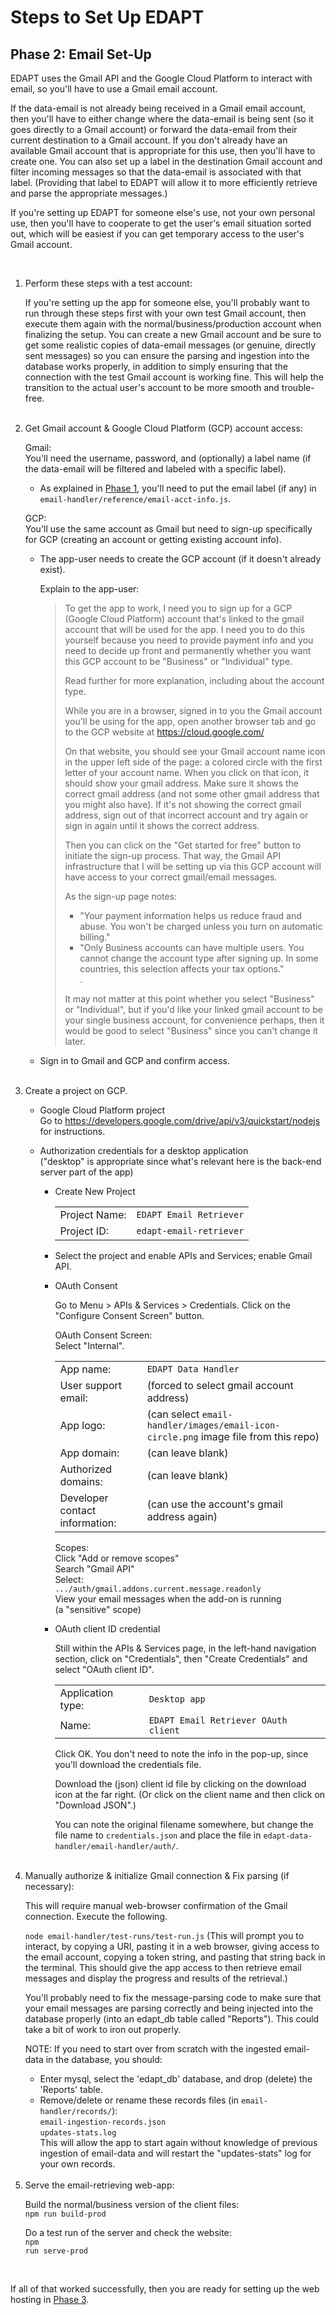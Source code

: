 # Steps to Set Up EDAPT

## Phase 2: Email Set-Up

EDAPT uses the Gmail API and the Google Cloud Platform to interact with email,
so you'll have to use a Gmail email account.

If the data-email is not already being received in a Gmail email account, then
you'll have to either change where the data-email is being sent (so it goes
directly to a Gmail account) or forward the data-email from their current
destination to a Gmail account.  If you don't already have an available Gmail
account that is appropriate for this use, then you'll have to create one.  You
can also set up a label in the destination Gmail account and filter incoming
messages so that the data-email is associated with that label.  (Providing that
label to EDAPT will allow it to more efficiently retrieve and parse the
appropriate messages.)

If you're setting up EDAPT for someone else's use, not your own personal use,
then you'll have to cooperate to get the user's email situation sorted out,
which will be easiest if you can get temporary access to the user's Gmail
account.

<br/>

<ol>

<li> Perform these steps with a test account:

If you're setting up the app for someone else, you'll probably want to run
through these steps first with your own test Gmail account, then execute them
again with the normal/business/production account when finalizing the setup.
You can create a new Gmail account and be sure to get some realistic copies of
data-email messages (or genuine, directly sent messages) so you can ensure the
parsing and ingestion into the database works properly, in addition to simply
ensuring that the connection with the test Gmail account is working fine.  This
will help the transition to the actual user's account to be more smooth and
trouble-free.
</li><br/>


<li> Get Gmail account & Google Cloud Platform (GCP) account access:

  Gmail:  
    You'll need the username, password, and (optionally) a label name (if the
    data-email will be filtered and labeled with a specific label).

  * As explained in <a href="./1-InitialSetUp.md">Phase 1</a>, you'll need to
  put the email label (if any) in
  <code>email-handler/reference/email-acct-info.js</code>.

  GCP:  
    You'll use the same account as Gmail but need to sign-up specifically for
    GCP (creating an account or getting existing account info).

  * The app-user needs to create the GCP account (if it doesn't already exist).

    Explain to the app-user:

    > To get the app to work, I need you to sign up for a GCP (Google Cloud
    Platform) account that's linked to the gmail account that will be used for
    the app.  I need you to do this yourself because you need to provide
    payment info and you need to decide up front and permanently whether you
    want this GCP account to be "Business" or "Individual" type.
    >
    > Read further for more explanation, including about the account type.
    >
    > While you are in a browser, signed in to you the Gmail account you'll be
    using for the app, open another browser tab and go to the GCP website at
    https://cloud.google.com/
    >
    > On that website, you should see your Gmail account name icon in the upper
    left side of the page: a colored circle with the first letter of your
    account name.  When you click on that icon, it should show your gmail
    address.  Make sure it shows the correct gmail address (and not some other
    gmail address that you might also have).  If it's not showing the correct
    gmail address, sign out of that incorrect account and try again or sign in
    again until it shows the correct address.
    >
    > Then you can click on the "Get started for free" button to initiate the
    sign-up process.  That way, the Gmail API infrastructure that I will be
    setting up via this GCP account will have access to your correct
    gmail/email messages.
    >
    > As the sign-up page notes:
    >   - "Your payment information helps us reduce fraud and abuse. You won't
    be charged unless you turn on automatic billing."
    >   - "Only Business accounts can have multiple users. You cannot change
    the account type after signing up. In some countries, this selection
    affects your tax options."  
    > .
    >
    > It may not matter at this point whether you select "Business" or
    "Individual", but if you'd like your linked gmail account to be your single
    business account, for convenience perhaps, then it would be good to select
    "Business" since you can't change it later.

  * Sign in to Gmail and GCP and confirm access.

</li><br/>


<li> Create a project on GCP.

  * Google Cloud Platform project  
    Go to <https://developers.google.com/drive/api/v3/quickstart/nodejs>
    for instructions.

  * Authorization credentials for a desktop application  
    ("desktop" is appropriate since what's relevant here is the back-end
    server part of the app)

    - Create New Project  
      <table><tbody>
       <tr><td>Project Name:</td>
           <td><code>EDAPT Email Retriever</code></td></tr>
       <tr><td>Project ID:</td>
           <td><code>edapt-email-retriever</code></td></tr>
      </tbody></table>

    - Select the project and enable APIs and Services; enable Gmail API.

    - OAuth Consent

      Go to Menu > APIs & Services > Credentials.  Click on the "Configure
      Consent Screen" button.

      OAuth Consent Screen:  
      Select "Internal".
      <table><tbody>
       <tr><td>App name:</td>
           <td><code>EDAPT Data Handler</code></td></tr>
       <tr><td>User support email:</td>
           <td>(forced to select gmail account address)</td></tr>
       <tr><td>App logo:</td>
           <td>(can select
           <code>email-handler/images/email-icon-circle.png</code> image file
           from this repo)</td></tr>
       <tr><td>App domain:</td><td>(can leave blank)</td></tr>
       <tr><td>Authorized domains:</td><td>(can leave blank)</td></tr>
       <tr><td>Developer contact information:</td><td>(can use the account's
       gmail address again)</td></tr>
      </tbody></table>

      Scopes:  
      Click "Add or remove scopes"  
      Search "Gmail API"  
      Select:  
       <code>.../auth/gmail.addons.current.message.readonly</code>  
         View your email messages when the add-on is running  
         (a "sensitive" scope)

    - OAuth client ID credential

      Still within the APIs & Services page, in the left-hand navigation
      section, click on "Credentials", then "Create Credentials" and select
      "OAuth client ID".

      <table><tbody>
       <tr><td>Application type:</td>
           <td><code>Desktop app</code></td></tr>
       <tr><td>Name:</td>
           <td><code>EDAPT Email Retriever OAuth client</code></td></tr>
      </tbody></table>

      Click OK. You don't need to note the info in the pop-up, since you'll
      download the credentials file.

      Download the (json) client id file by clicking on the download icon at
      the far right.  (Or click on the client name and then click on "Download
      JSON".)

      You can note the original filename somewhere, but change the file name
      to <code>credentials.json</code> and place the file in
      <code>edapt-data-handler/email-handler/auth/</code>.

</li><br/>


<li> Manually authorize & initialize Gmail connection & Fix parsing (if
necessary): <br/>

This will require manual web-browser confirmation of the Gmail connection.
Execute the following.

<code>node email-handler/test-runs/test-run.js</code> (This will prompt you
to interact, by copying a URI, pasting it in a web browser, giving access to
the email account, copying a token string, and pasting that string back in
the terminal.  This should give the app access to then retrieve email messages
and display the progress and results of the retrieval.)

You'll probably need to fix the message-parsing code to make sure that your
email messages are parsing correctly and being injected into the database
properly (into an edapt_db table called "Reports").  This could take a bit of
work to iron out properly.

NOTE: If you need to start over from scratch with the ingested email-data in
the database, you should:
* Enter mysql, select the 'edapt_db' database, and drop (delete) the 'Reports'
table.
* Remove/delete or rename these records files (in
<code>email-handler/records/</code>): <br/>
  <code>email-ingestion-records.json</code> <br/>
  <code>updates-stats.log</code> <br/>
This will allow the app to start again without knowledge of previous ingestion
of email-data and will restart the "updates-stats" log for your own records.

</li><br/>


<li> Serve the email-retrieving web-app: <br/>

Build the normal/business version of the client files: <br/>
<code>npm run build-prod</code>

Do a test run of the server and check the website: <br/>
<code>npm run serve-prod</code>

</li><br/>


</ol>


If all of that worked successfully, then you are ready for setting up the web
hosting in <a href="./3-HostingSetUp.md">Phase 3</a>.